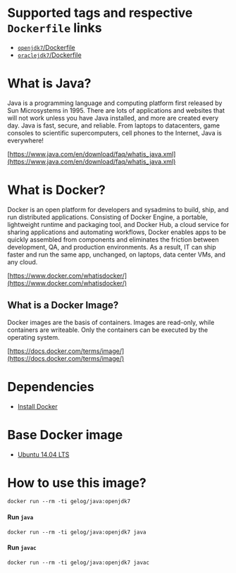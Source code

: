 # Supported tags and respective `Dockerfile` links
- [`openjdk7`/Dockerfile](https://github.com/GELOG/docker-ubuntu-snap/tree/openjdk7/Dockerfile)
- [`oraclejdk7`/Dockerfile](https://github.com/GELOG/docker-ubuntu-snap/tree/oraclejdk7/Dockerfile)

# What is Java?
Java is a programming language and computing platform first released by Sun Microsystems in 1995. There are lots of applications and websites that will not work unless you have Java installed, and more are created every day. Java is fast, secure, and reliable. From laptops to datacenters, game consoles to scientific supercomputers, cell phones to the Internet, Java is everywhere!

[https://www.java.com/en/download/faq/whatis_java.xml](https://www.java.com/en/download/faq/whatis_java.xml)

# What is Docker?
Docker is an open platform for developers and sysadmins to build, ship, and run distributed applications. Consisting of Docker Engine, a portable, lightweight runtime and packaging tool, and Docker Hub, a cloud service for sharing applications and automating workflows, Docker enables apps to be quickly assembled from components and eliminates the friction between development, QA, and production environments. As a result, IT can ship faster and run the same app, unchanged, on laptops, data center VMs, and any cloud.

[https://www.docker.com/whatisdocker/](https://www.docker.com/whatisdocker/)

## What is a Docker Image?
Docker images are the basis of containers. Images are read-only, while containers are writeable. Only the containers can be executed by the operating system.

[https://docs.docker.com/terms/image/](https://docs.docker.com/terms/image/)

# Dependencies
* [Install Docker](https://docs.docker.com/installation/)

# Base Docker image
* [Ubuntu 14.04 LTS](https://registry.hub.docker.com/_/ubuntu/)

# How to use this image?
    docker run --rm -ti gelog/java:openjdk7

#### Run `java`
    docker run --rm -ti gelog/java:openjdk7 java

#### Run `javac`
    docker run --rm -ti gelog/java:openjdk7 javac
